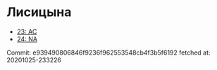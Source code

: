 # Лисицына
- [23: AC](23.md)
- [24: NA](24.md)

Commit: e939490806846f9236f962553548cb4f3b5f6192
 fetched at: 20201025-233226
